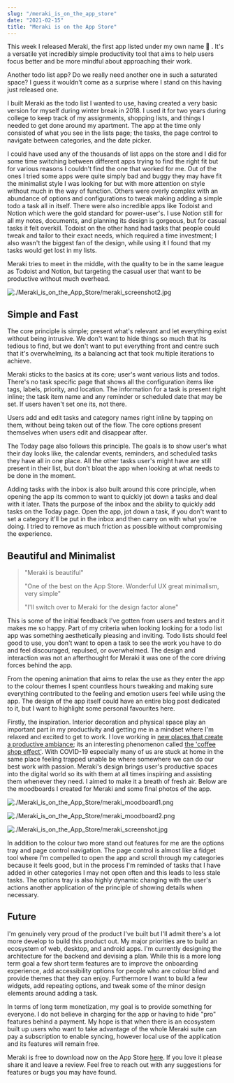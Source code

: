 ```yaml
---
slug: "/meraki_is_on_the_app_store"
date: "2021-02-15"
title: "Meraki is on the App Store"
---
```


This week I released Meraki, the first app listed under my own name 🎉 . It's a versatile yet incredibly simple productivity tool that aims to help users focus better and be more mindful about approaching their work. 

Another todo list app? Do we really need another one in such a saturated space? I guess it wouldn't come as a surprise where I stand on this having just released one. 

I built Meraki as the todo list I wanted to use, having created a very basic version for myself during winter break in 2018. I used it for two years during college to keep track of my assignments, shopping lists, and things I needed to get done around my apartment. The app at the time only consisted of what you see in the lists page; the tasks, the page control to navigate between categories, and the date picker. 

I could have used any of the thousands of list apps on the store and I did for some time switching between different apps trying to find the right fit but for various reasons I couldn't find the one that worked for me. Out of the ones I tried some apps were quite simply bad and buggy they may have fit the minimalist style I was looking for but with more attention on style without much in the way of function. Others were overly complex with an abundance of options and configurations to tweak making adding a simple todo a task all in itself. There were also incredible apps like Todoist and Notion which were the gold standard for power-user's. I use Notion still for all my notes, documents, and planning its design is gorgeous, but for casual tasks it felt overkill. Todoist on the other hand had tasks that people could tweak and tailor to their exact needs, which required a time investment; I also wasn't the biggest fan of the design, while using it I found that my tasks would get lost in my lists. 

Meraki tries to meet in the middle, with the quality to be in the same league as Todoist and Notion, but targeting the casual user that want to be productive without much overhead. 

![./Meraki_is_on_the_App_Store/meraki_screenshot2.jpg](./Meraki_is_on_the_App_Store/meraki_screenshot2.jpg)

## Simple and Fast

The core principle is simple; present what's relevant and let everything exist without being intrusive. We don't want to hide things so much that its tedious to find, but we don't want to put everything front and centre such that it's overwhelming, its a balancing act that took multiple iterations to achieve.

Meraki sticks to the basics at its core; user's want various lists and todos.  There's no task specific page that shows all the configuration items like tags, labels, priority, and location. The information for a task is present right inline; the task item name and any reminder or scheduled date that may be set. If users haven't set one its, not there. 

Users add and edit tasks and category names right inline by tapping on them, without being taken out of the flow. The core options present themselves when users edit and disappear after. 

The Today page also follows this principle. The goals is to show user's what their day looks like, the calendar events, reminders, and scheduled tasks they have all in one place. All the other tasks user's might have are still present in their list, but don't bloat the app when looking at what needs to be done in the moment.

Adding tasks with the inbox is also built around this core principle, when opening the app its common to want to quickly jot down a tasks and deal with it later. Thats the purpose of the inbox and the ability to quickly add tasks on the Today page. Open the app, jot down a task, if you don't want to set a category it'll be put in the inbox and then carry on with what you're doing. I tried to remove as much friction as possible without compromising the experience. 

## Beautiful and Minimalist

> "Meraki is beautiful"
>
> "One of the best on the App Store. Wonderful UX great minimalism, very simple"
> 
> "I'll switch over to Meraki for the design factor alone"

This is some of the initial feedback I've gotten from users and testers and it makes me so happy. Part of my criteria when looking looking for a todo list app was something aesthetically pleasing and inviting. Todo lists should feel good to use, you don't want to open a task to see the work you have to do and feel discouraged, repulsed, or overwhelmed. The design and interaction was not an afterthought for Meraki it was one of the core driving forces behind the app.

From the opening animation that aims to relax the use as they enter the app to the colour themes I spent countless hours tweaking and making sure everything contributed to the feeling and emotion users feel while using the app. The design of the app itself could have an entire blog post dedicated to it, but I want to highlight some personal favourites here. 

Firstly, the inspiration. Interior decoration and physical space play an important part in my productivity and getting me in a mindset where I'm relaxed and excited to get to work. I love working in [new places that create a productive ambiance](https://thriveglobal.com/stories/the-science-behind-coffee-shop-productivity/); its an interesting phenomenon called [the 'coffee shop effect'](https://blog.trello.com/coffee-shop-effect-boosts-productivity). With COVID-19 especially many of us are stuck at home in the same place feeling trapped unable be where somewhere we can do our best work with passion. Meraki's design brings user's productive spaces into the digital world so its with them at all times inspiring and assisting them whenever they need. I aimed to make it a breath of fresh air. Below are the moodboards I created for Meraki and some final photos of the app. 

![./Meraki_is_on_the_App_Store/meraki_moodboard1.png](./Meraki_is_on_the_App_Store/meraki_moodboard1.png)

![./Meraki_is_on_the_App_Store/meraki_moodboard2.png](./Meraki_is_on_the_App_Store/meraki_moodboard2.jpg)

![./Meraki_is_on_the_App_Store/meraki_screenshot.jpg](./Meraki_is_on_the_App_Store/meraki_screenshot.jpg)

In addition to the colour two more stand out features for me are the options tray and page control navigation. The page control is almost like a fidget tool where I'm compelled to open the app and scroll through my categories because it feels good, but in the process I'm reminded of tasks that I have added in other categories I may not open often and this leads to less stale tasks. The options tray is also highly dynamic changing with the user's actions another application of the principle of showing details when necessary. 

## Future

I'm genuinely very proud of the product I've built but I'll admit there's a lot more develop to build this product out. My major priorities are to build an ecosystem of web, desktop, and android apps. I'm currently designing the architecture for the backend and devising a plan. While this is a more long term goal a few short term features are to improve the onboarding experience, add accessibility options for people who are colour blind and provide themes that they can enjoy. Furthermore I want to build a few widgets, add repeating options, and tweak some of the minor design elements around adding a task. 

In terms of long term monetization, my goal is to provide something for everyone. I do not believe in charging for the app or having to hide "pro" features behind a payment. My hope is that when there is an ecosystem built up users who want to take advantage of the whole Meraki suite can pay a subscription to enable syncing, however local use of the application and its features will remain free. 

Meraki is free to download now on the App Store [here](https://apps.apple.com/us/app/meraki-to-do-list/id1526181709). If you love it please share it and leave a review. Feel free to reach out with any suggestions for features or bugs you may have found.
